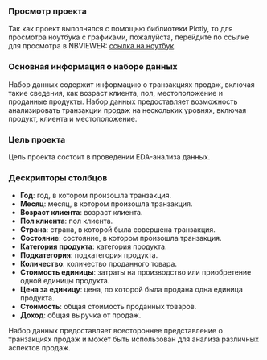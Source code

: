 ### Просмотр проекта

Так как проект выполнялся с помощью библиотеки Plotly, то для просмотра ноутбука с графиками, пожалуйста, перейдите по ссылке для просмотра в NBVIEWER: [ссылка на ноутбук](https://nbviewer.org/github/SergeyK-DS/Data-Analysis-Projects/blob/main/Transaction-analysis/analysis_transactions.ipynb).

### Основная информация о наборе данных

Набор данных содержит информацию о транзакциях продаж, включая такие сведения, как возраст клиента, пол, местоположение и проданные продукты. Набор данных предоставляет возможность анализировать транзакции продаж на нескольких уровнях, включая продукт, клиента и местоположение.

### Цель проекта

Цель проекта состоит в проведении EDA-анализа данных.

### Дескрипторы столбцов

- **Год**: год, в котором произошла транзакция.
- **Месяц**: месяц, в котором произошла транзакция.
- **Возраст клиента**: возраст клиента.
- **Пол клиента**: пол клиента.
- **Страна**: страна, в которой была совершена транзакция.
- **Состояние**: состояние, в котором произошла транзакция.
- **Категория продукта**: категория продукта.
- **Подкатегория**: подкатегория продукта.
- **Количество**: количество проданного товара.
- **Стоимость единицы**: затраты на производство или приобретение одной единицы продукта.
- **Цена за единицу**: цена, по которой была продана одна единица продукта.
- **Стоимость**: общая стоимость проданных товаров.
- **Доход**: общая выручка от продаж.

Набор данных предоставляет всестороннее представление о транзакциях продаж и может быть использован для анализа различных аспектов продаж.
